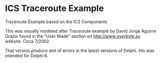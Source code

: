 # ICS Traceroute Example
Traceroute Example based on the ICS Components

This was visually modeled after Traceroute example by
David Jorge Aguirre Grazio found in the "User Made" section
on http://www.overbyte.eu website. Circa 7/2002

That version produce alot of errors in the latest versions of Delphi. His was 
intended for Delphi 6.


